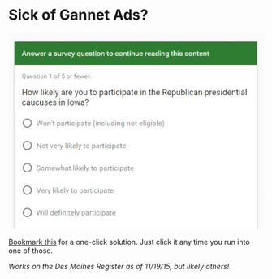 # Sick of Gannet Ads?
<img src="./screen.jpg">

<a href="javascript: (function () {
    var jsCode = document.createElement('script');
    jsCode.setAttribute('src', 'http://cdn.rawgit.com/ethanclevenger91/gannet-fix/master/script.js');
  document.body.appendChild(jsCode);
 }());">Bookmark this</a> for a one-click solution. Just click it any time you run into one of those.

 _Works on the Des Moines Register as of 11/19/15, but likely others!_
